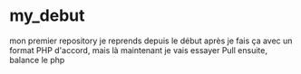 # my_debut
mon premier repository
je reprends depuis le début
après je fais ça avec un format PHP
d'accord, mais là maintenant je vais essayer Pull
ensuite, balance le php
